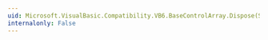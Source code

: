 ```yaml
---
uid: Microsoft.VisualBasic.Compatibility.VB6.BaseControlArray.Dispose(System.Boolean)
internalonly: False
---
```

